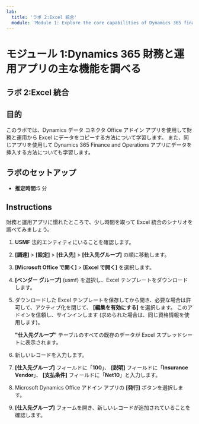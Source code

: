 ```yaml
---
lab:
  title: 'ラボ 2:Excel 統合'
  module: 'Module 1: Explore the core capabilities of Dynamics 365 finance and operations apps'
---
```


# モジュール 1:Dynamics 365 財務と運用アプリの主な機能を調べる

## ラボ 2:Excel 統合

## 目的

このラボでは、Dynamics データ コネクタ Office アドイン アプリを使用して財務と運用から Excel にデータをコピーする方法について学習します。 また、同じアプリを使用して Dynamics 365 Finance and Operations アプリにデータを挿入する方法についても学習します。 

## ラボのセットアップ

   - **推定時間**:5 分

## Instructions

財務と運用アプリに慣れたところで、少し時間を取って Excel 統合のシナリオを調べてみましょう。

1.  **USMF** 法的エンティティにいることを確認します。

2.  **[調達]**  >  **[設定]**  >  **[仕入先]**  >  **[仕入先グループ]** の順に移動します。

3.  **[Microsoft Office で開く]**  >  **[Excel で開く]** を選択します。

4.  **[ベンダー グループ]** (usmf) を選択し、Excel テンプレートをダウンロードします。

5.  ダウンロードした Excel テンプレートを保存してから開き、必要な場合は許可して、アクティブ化を閉じて、 **[編集を有効にする]** を選択します。 このアドインを信頼し、サインインします (求められた場合は、同じ資格情報を使用します)。

    **"仕入先グループ"** テーブルのすべての既存のデータが Excel スプレッドシートに表示されます。

6.  新しいレコードを入力します。

7.  **[仕入先グループ]** フィールドに「**100**」、 **[説明]** フィールドに「**Insurance Vendor**」、 **[支払条件]** フィールドに「**Net10**」と入力します。

8.  Microsoft Dynamics Office アドイン アプリの **[発行]** ボタンを選択します。

9.  **[仕入先グループ]** フォームを開き、新しいレコードが追加されていることを確認します。

